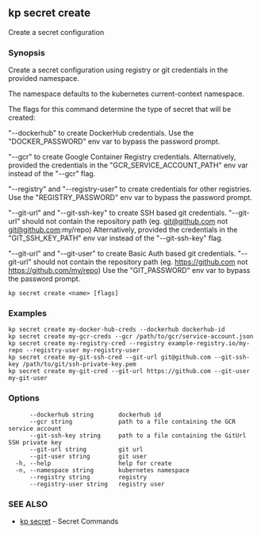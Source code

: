 ## kp secret create

Create a secret configuration

### Synopsis

Create a secret configuration using registry or git credentials in the provided namespace.

The namespace defaults to the kubernetes current-context namespace.

The flags for this command determine the type of secret that will be created:

  "--dockerhub" to create DockerHub credentials.
  Use the "DOCKER_PASSWORD" env var to bypass the password prompt.

  "--gcr" to create Google Container Registry credentials.
  Alternatively, provided the credentials in the "GCR_SERVICE_ACCOUNT_PATH" env var instead of the "--gcr" flag.

  "--registry" and "--registry-user" to create credentials for other registries.
  Use the "REGISTRY_PASSWORD" env var to bypass the password prompt.

  "--git-url" and "--git-ssh-key" to create SSH based git credentials.
  "--git-url" should not contain the repository path (eg. git@github.com not git@github.com:my/repo)
  Alternatively, provided the credentials in the "GIT_SSH_KEY_PATH" env var instead of the "--git-ssh-key" flag.

  "--git-url" and "--git-user" to create Basic Auth based git credentials.
  "--git-url" should not contain the repository path (eg. https://github.com not https://github.com/my/repo) 
  Use the "GIT_PASSWORD" env var to bypass the password prompt.

```
kp secret create <name> [flags]
```

### Examples

```
kp secret create my-docker-hub-creds --dockerhub dockerhub-id
kp secret create my-gcr-creds --gcr /path/to/gcr/service-account.json
kp secret create my-registry-cred --registry example-registry.io/my-repo --registry-user my-registry-user
kp secret create my-git-ssh-cred --git-url git@github.com --git-ssh-key /path/to/git/ssh-private-key.pem
kp secret create my-git-cred --git-url https://github.com --git-user my-git-user
```

### Options

```
      --dockerhub string       dockerhub id
      --gcr string             path to a file containing the GCR service account
      --git-ssh-key string     path to a file containing the GitUrl SSH private key
      --git-url string         git url
      --git-user string        git user
  -h, --help                   help for create
  -n, --namespace string       kubernetes namespace
      --registry string        registry
      --registry-user string   registry user
```

### SEE ALSO

* [kp secret](kp_secret.md)	 - Secret Commands

